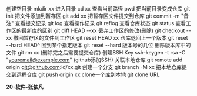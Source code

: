 创建空目录		mkdir xx
进入目录			cd xx
查看当前路径		pwd
把当前目录变成仓库		git init
把文件添加到暂存区 		git add xx
把暂存区文件提交到仓库	git commit -m "备注"
查看提交记录		git log
查看操作记录		git reflog
查看仓库状态		git status
查看工作区的最新库的区别	git diff HEAD --xx
丢弃工作区的修改(删除)	git checkout -- xx
撤回暂存区的文件到工作区	git reset HEAD xx
仓库退回上一个版本		git reset --hard HEAD^
回到某个指定版本		git reset --hard 版本号的几位
删除版本库中的文件		git rm xx
(删除完之后需要提交仓库)
创建SSH Key		ssh-keygen -t rsa -C "youremail@example.com"
(github添加SSH)
关联本地仓库		git remote add origin git@github.com:id/xx.git
创建一个分支		git branch -M xx
把本地仓库提交到远程仓库	git push origin xx
clone一个库到本地		git clone URL

**20-软件-张依凡**
